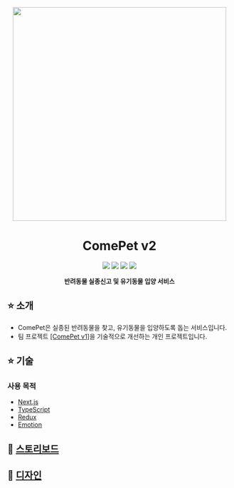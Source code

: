 <p align="middle">
  <img src="https://user-images.githubusercontent.com/81365896/162578254-b75a1d09-7ab9-4980-945c-ccd2cee77f68.png" style="width: 480px;">
</p>
<h1 align="middle">ComePet v2</h1>

<p align=center> 
  <img src="https://img.shields.io/badge/next.js-000000?style=for-the-badge&logo=next.js&logoColor=white"> 
  <img src="https://img.shields.io/badge/typescript-3178C6?style=for-the-badge&logo=typescript&logoColor=white">
  <img src="https://img.shields.io/badge/redux-764ABC?style=for-the-badge&logo=redux&logoColor=white"> 
  <img src="https://img.shields.io/badge/emotion-DB7093?style=for-the-badge&logo=styled-components&logoColor=white"> 
  <br />
  <p align="middle"><b>반려동물 실종신고 및 유기동물 입양 서비스</b></p>
</p>

## ⭐️ 소개

- ComePet은 실종된 반려동물을 찾고, 유기동물을 입양하도록 돕는 서비스입니다.
- 팀 프로젝트 [[ComePet v1]](https://github.com/prgrms-web-devcourse/Team_i6_comepet_FE)을 기술적으로 개선하는 개인 프로젝트입니다.

## ⭐️ 기술

### 사용 목적

- [Next.js](https://github.com/sanoopark/comepet-v2/wiki/Next.js%EB%A5%BC-%EC%82%AC%EC%9A%A9%ED%95%9C-%EC%9D%B4%EC%9C%A0)
- [TypeScript](https://github.com/sanoopark/comepet-v2/wiki/TypeScript%EB%A5%BC-%EC%82%AC%EC%9A%A9%ED%95%9C-%EC%9D%B4%EC%9C%A0)
- [Redux](https://github.com/sanoopark/comepet-v2/wiki/Redux%EB%A5%BC-%EC%82%AC%EC%9A%A9%ED%95%9C-%EC%9D%B4%EC%9C%A0)
- [Emotion](https://github.com/sanoopark/comepet-v2/wiki/Emotion%EC%9D%84-%EC%82%AC%EC%9A%A9%ED%95%9C-%EC%9D%B4%EC%9C%A0)

## 🔗 [스토리보드](https://user-images.githubusercontent.com/81365896/162996156-4106c732-f4ed-4246-bb31-d8ac8c42d062.png)

## 🔗 [디자인](https://www.figma.com/file/qjfxhq6IygraPpEWgyGnnU/%EC%99%80%EC%9D%B4%EC%96%B4%ED%94%84%EB%A0%88%EC%9E%84?node-id=11%3A228)
